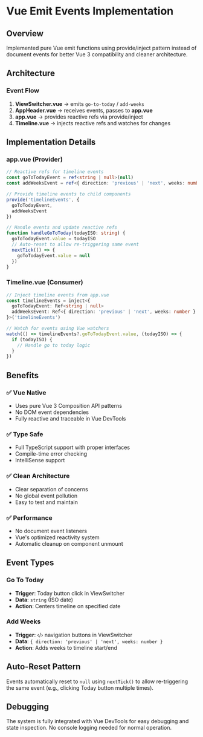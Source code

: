 # Vue Emit Events Implementation

## Overview
Implemented pure Vue emit functions using provide/inject pattern instead of document events for better Vue 3 compatibility and cleaner architecture.

## Architecture

### Event Flow
1. **ViewSwitcher.vue** → emits `go-to-today` / `add-weeks`
2. **AppHeader.vue** → receives events, passes to **app.vue**
3. **app.vue** → provides reactive refs via provide/inject
4. **Timeline.vue** → injects reactive refs and watches for changes

## Implementation Details

### app.vue (Provider)
```typescript
// Reactive refs for timeline events
const goToTodayEvent = ref<string | null>(null)
const addWeeksEvent = ref<{ direction: 'previous' | 'next', weeks: number } | null>(null)

// Provide timeline events to child components
provide('timelineEvents', {
  goToTodayEvent,
  addWeeksEvent
})

// Handle events and update reactive refs
function handleGoToToday(todayISO: string) {
  goToTodayEvent.value = todayISO
  // Auto-reset to allow re-triggering same event
  nextTick(() => {
    goToTodayEvent.value = null
  })
}
```

### Timeline.vue (Consumer)
```typescript
// Inject timeline events from app.vue
const timelineEvents = inject<{
  goToTodayEvent: Ref<string | null>
  addWeeksEvent: Ref<{ direction: 'previous' | 'next', weeks: number } | null>
}>('timelineEvents')

// Watch for events using Vue watchers
watch(() => timelineEvents?.goToTodayEvent.value, (todayISO) => {
  if (todayISO) {
    // Handle go to today logic
  }
})
```

## Benefits

### ✅ Vue Native
- Uses pure Vue 3 Composition API patterns
- No DOM event dependencies
- Fully reactive and traceable in Vue DevTools

### ✅ Type Safe
- Full TypeScript support with proper interfaces
- Compile-time error checking
- IntelliSense support

### ✅ Clean Architecture
- Clear separation of concerns
- No global event pollution
- Easy to test and maintain

### ✅ Performance
- No document event listeners
- Vue's optimized reactivity system
- Automatic cleanup on component unmount

## Event Types

### Go To Today
- **Trigger**: Today button click in ViewSwitcher
- **Data**: `string` (ISO date)
- **Action**: Centers timeline on specified date

### Add Weeks
- **Trigger**: ‹/› navigation buttons in ViewSwitcher
- **Data**: `{ direction: 'previous' | 'next', weeks: number }`
- **Action**: Adds weeks to timeline start/end

## Auto-Reset Pattern
Events automatically reset to `null` using `nextTick()` to allow re-triggering the same event (e.g., clicking Today button multiple times).

## Debugging
The system is fully integrated with Vue DevTools for easy debugging and state inspection. No console logging needed for normal operation.